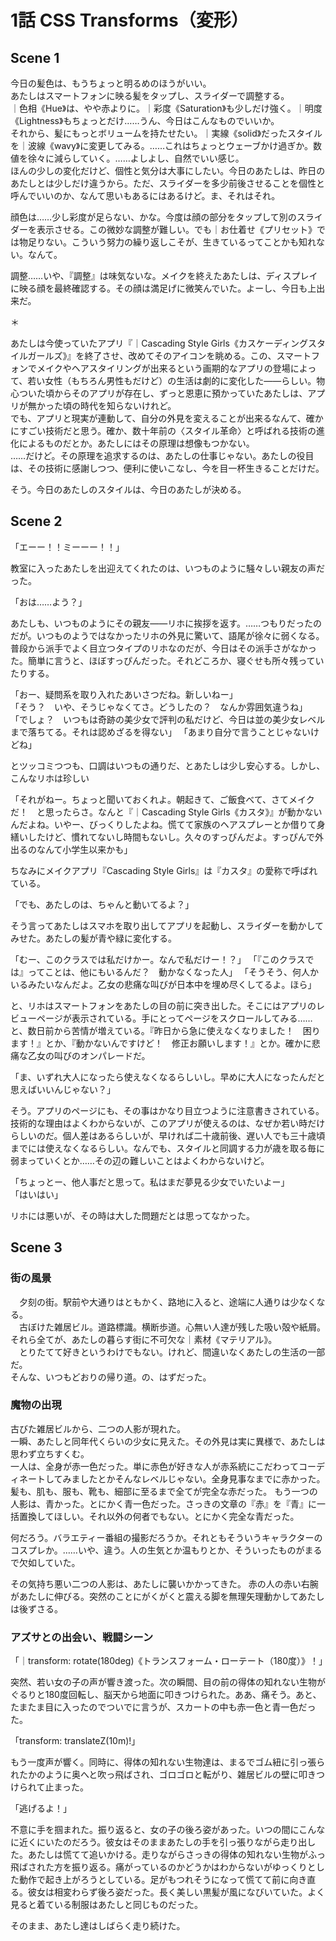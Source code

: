 # 1話 CSS Transforms（変形）

## Scene 1

今日の髪色は、もうちょっと明るめのほうがいい。  
あたしはスマートフォンに映る髪をタップし、スライダーで調整する。  
｜色相《Hue》は、やや赤よりに。｜彩度《Saturation》も少しだけ強く。｜明度《Lightness》もちょっとだけ……うん、今日はこんなものでいいか。  
それから、髪にもっとボリュームを持たせたい。｜実線《solid》だったスタイルを｜波線《wavy》に変更してみる。……これはちょっとウェーブかけ過ぎか。数値を徐々に減らしていく。……よしよし、自然でいい感じ。  
ほんの少しの変化だけど、個性と気分は大事にしたい。今日のあたしは、昨日のあたしとは少しだけ違うから。ただ、スライダーを多少前後させることを個性と呼んでいいのか、なんて思いもあるにはあるけど。ま、それはそれ。

顔色は……少し彩度が足らない、かな。今度は顔の部分をタップして別のスライダーを表示させる。この微妙な調整が難しい。でも｜お仕着せ《プリセット》では物足りない。こういう努力の繰り返しこそが、生きているってことかも知れない。なんて。

調整……いや、『調整』は味気ないな。メイクを終えたあたしは、ディスプレイに映る顔を最終確認する。その顔は満足げに微笑んでいた。よーし、今日も上出来だ。

＊

あたしは今使っていたアプリ『｜Cascading Style Girls《カスケーディングスタイルガールズ》』を終了させ、改めてそのアイコンを眺める。この、スマートフォンでメイクやヘアスタイリングが出来るという画期的なアプリの登場によって、若い女性（もちろん男性もだけど）の生活は劇的に変化した――らしい。物心ついた頃からそのアプリが存在し、ずっと恩恵に預かっていたあたしは、アプリが無かった頃の時代を知らないけれど。  
でも、アプリと現実が連動して、自分の外見を変えることが出来るなんて、確かにすごい技術だと思う。確か、数十年前の〈スタイル革命〉と呼ばれる技術の進化によるものだとか。あたしにはその原理は想像もつかない。  
……だけど。その原理を追求するのは、あたしの仕事じゃない。あたしの役目は、その技術に感謝しつつ、便利に使いこなし、今を目一杯生きることだけだ。

そう。今日のあたしのスタイルは、今日のあたしが決める。

## Scene 2

「エーー！！ミーーー！！」

教室に入ったあたしを出迎えてくれたのは、いつものように騒々しい親友の声だった。

「おは……よう？」

あたしも、いつものようにその親友――リホに挨拶を返す。……つもりだったのだが。いつものようではなかったリホの外見に驚いて、語尾が徐々に弱くなる。
普段から派手でよく目立つタイプのリホなのだが、今日はその派手さがなかった。簡単に言うと、ほぼすっぴんだった。それどころか、寝ぐせも所々残っていたりする。

「おー、疑問系を取り入れたあいさつだね。新しいねー」  
「そう？　いや、そうじゃなくてさ。どうしたの？　なんか雰囲気違うね」  
「でしょ？　いつもは奇跡の美少女で評判の私だけど、今日は並の美少女レベルまで落ちてる。それは認めざるを得ない」
「あまり自分で言うことじゃないけどね」

とツッコミつつも、口調はいつもの通りだ、とあたしは少し安心する。しかし、こんなリホは珍しい

「それがねー。ちょっと聞いておくれよ。朝起きて、ご飯食べて、さてメイクだ！　と思ったらさ。なんと『｜Cascading Style Girls《カスタ》』が動かないんだよね。いやー、びっくりしたよね。慌てて家族のヘアスプレーとか借りて身繕いしたけど、慣れてないし時間もないし。久々のすっぴんだよ。すっぴんで外出るのなんて小学生以来かも」

ちなみにメイクアプリ『Cascading Style Girls』は『カスタ』の愛称で呼ばれている。

「でも、あたしのは、ちゃんと動いてるよ？」

そう言ってあたしはスマホを取り出してアプリを起動し、スライダーを動かしてみせた。あたしの髪が青や緑に変化する。

「むー、このクラスでは私だけかー。なんで私だけー！？」
「『このクラスでは』ってことは、他にもいるんだ？　動かなくなった人」
「そうそう、何人かいるみたいなんだよ。乙女の悲痛な叫びが日本中を埋め尽くしてるよ。ほら」

と、リホはスマートフォンをあたしの目の前に突き出した。そこにはアプリのレビューページが表示されている。手にとってページをスクロールしてみる……と、数日前から苦情が増えている。『昨日から急に使えなくなりました！　困ります！』とか、『動かないんですけど！　修正お願いします！』とか。確かに悲痛な乙女の叫びのオンパレードだ。

「ま、いずれ大人になったら使えなくなるらしいし。早めに大人になったんだと思えばいいんじゃない？」

そう。アプリのページにも、その事はかなり目立つように注意書きされている。
技術的な理由はよくわからないが、このアプリが使えるのは、なぜか若い時だけらしいのだ。個人差はあるらしいが、早ければ二十歳前後、遅い人でも三十歳頃までには使えなくなるらしい。なんでも、スタイルと同調する力が歳を取る毎に弱まっていくとか……その辺の難しいことはよくわからないけど。

「ちょっとー、他人事だと思って。私はまだ夢見る少女でいたいよー」  
「はいはい」

リホには悪いが、その時は大した問題だとは思ってなかった。

## Scene 3

### 街の風景

　夕刻の街。駅前や大通りはともかく、路地に入ると、途端に人通りは少なくなる。  
　古ぼけた雑居ビル。道路標識。横断歩道。心無い人達が残した吸い殻や紙屑。それら全てが、あたしの暮らす街に不可欠な｜素材《マテリアル》。  
　とりたてて好きというわけでもない。けれど、間違いなくあたしの生活の一部だ。  
そんな、いつもどおりの帰り道。の、はずだった。

### 魔物の出現
古びた雑居ビルから、二つの人影が現れた。  
一瞬、あたしと同年代くらいの少女に見えた。その外見は実に異様で、あたしは思わず立ちすくむ。  
一人は、全身が赤一色だった。単に赤色が好きな人が赤系統にこだわってコーディネートしてみましたとかそんなレベルじゃない。全身見事なまでに赤かった。髪も、肌も、服も、靴も、細部に至るまで全てが完全な赤だった。
もう一つの人影は、青かった。とにかく青一色だった。さっきの文章の『赤』を『青』に一括置換してほしい。それ以外の何者でもない。とにかく完全な青だった。

何だろう。バラエティー番組の撮影だろうか。それともそういうキャラクターのコスプレか。……いや、違う。人の生気とか温もりとか、そういったものがまるで欠如していた。

その気持ち悪い二つの人影は、あたしに襲いかかってきた。
赤の人の赤い右腕があたしに伸びる。突然のことにがくがくと震える脚を無理矢理動かしてあたしは後ずさる。

### アズサとの出会い、戦闘シーン

「｜transform: rotate(180deg)《トランスフォーム・ローテート（180度）》！」

突然、若い女の子の声が響き渡った。次の瞬間、目の前の得体の知れない生物がぐるりと180度回転し、脳天から地面に叩きつけられた。ああ、痛そう。あと、たまたま目に入ったのでついでに言うが、スカートの中も赤一色と青一色だった。

「transform: translateZ(10m)!」

もう一度声が響く。同時に、得体の知れない生物達は、まるでゴム紐に引っ張られたかのように奥へと吹っ飛ばされ、ゴロゴロと転がり、雑居ビルの壁に叩きつけられて止まった。

「逃げるよ！」

不意に手を掴まれた。振り返ると、女の子の後ろ姿があった。いつの間にこんなに近くにいたのだろう。彼女はそのままあたしの手を引っ張りながら走り出した。あたしは慌てて追いかける。走りながらさっきの得体の知れない生物がふっ飛ばされた方を振り返る。痛がっているのかどうかはわからないがゆっくりとした動作で起き上がろうとしている。足がもつれそうになって慌てて前に向き直る。彼女は相変わらず後ろ姿だった。長く美しい黒髪が風になびいていた。よく見ると着ている制服はあたしと同じものだった。

そのまま、あたし達はしばらく走り続けた。
<!--stackedit_data:
eyJoaXN0b3J5IjpbLTM0MzEwMTk3MSwtNjk4NjAyMTA4LDE0NT
gyMzk3MDAsODUwMDUxOTEwLDEzNzIyNTU4MzMsLTE5MTc4MDEz
MTgsLTE3MDYyNzY0NiwxMTMzOTI4MDI1LC0xMDUzNDg5Njk5LD
c3MDc4NDYxOSwtMTc1OTU5MjYyMCwtODQ0NjY1NDA4LC0xNzY0
NjgwNTAxLC0xMzUwMzg2MjIwLC02NDk3NjkxMzcsLTEwNzc1MD
U5OTddfQ==
-->